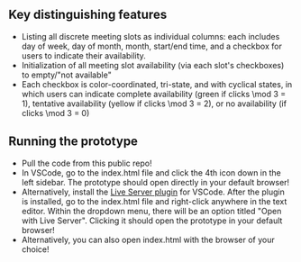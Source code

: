 ## Key distinguishing features
- Listing all discrete meeting slots as individual columns: each includes day of week, day of month, month, start/end time, and a checkbox for users to indicate their availability.
- Initialization of all meeting slot availability (via each slot's checkboxes) to empty/"not available"
- Each checkbox is color-coordinated, tri-state, and with cyclical states, in which users can indicate complete availability (green if clicks \mod 3 = 1), tentative availability (yellow if clicks \mod 3 = 2), or no availability (if clicks \mod 3 = 0)

## Running the prototype
- Pull the code from this public repo!
- In VSCode, go to the index.html file and click the 4th icon down in the left sidebar. The prototype should open directly in your default browser!
- Alternatively, install the [Live Server plugin](https://marketplace.visualstudio.com/items?itemName=ritwickdey.LiveServer) for VSCode. After the plugin is installed, go to the index.html file and right-click anywhere in the text editor. Within the dropdown menu, there will be an option titled "Open with Live Server". Clicking it should open the prototype in your default browser!
- Alternatively, you can also open index.html with the browser of your choice!
